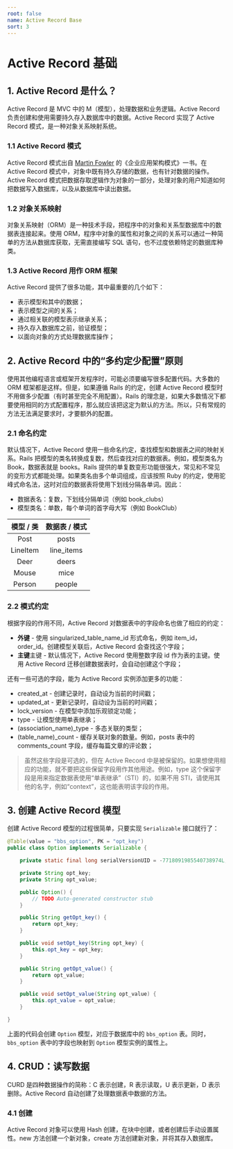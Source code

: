 ```yaml
---
root: false
name: Active Record Base
sort: 3
---
```


# Active Record 基础

## 1. Active Record 是什么？

Active Record 是 MVC 中的 M（模型），处理数据和业务逻辑。Active Record 负责创建和使用需要持久存入数据库中的数据。Active Record 实现了 Active Record 模式，是一种对象关系映射系统。

### 1.1 Active Record 模式

Active Record 模式出自 [Martin Fowler](http://www.martinfowler.com/eaaCatalog/activeRecord.html) 的《企业应用架构模式》一书。在 Active Record 模式中，对象中既有持久存储的数据，也有针对数据的操作。Active Record 模式把数据存取逻辑作为对象的一部分，处理对象的用户知道如何把数据写入数据库，以及从数据库中读出数据。

### 1.2 对象关系映射

对象关系映射（ORM）是一种技术手段，把程序中的对象和关系型数据库中的数据表连接起来。使用 ORM，程序中对象的属性和对象之间的关系可以通过一种简单的方法从数据库获取，无需直接编写 SQL 语句，也不过度依赖特定的数据库种类。

### 1.3 Active Record 用作 ORM 框架

Active Record 提供了很多功能，其中最重要的几个如下：

- 表示模型和其中的数据；
- 表示模型之间的关系；
- 通过相关联的模型表示继承关系；
- 持久存入数据库之前，验证模型；
- 以面向对象的方式处理数据库操作；

## 2. Active Record 中的“多约定少配置”原则

使用其他编程语言或框架开发程序时，可能必须要编写很多配置代码。大多数的 ORM 框架都是这样。但是，如果遵循 Rails 的约定，创建 Active Record 模型时不用做多少配置（有时甚至完全不用配置）。Rails 的理念是，如果大多数情况下都要使用相同的方式配置程序，那么就应该把这定为默认的方法。所以，只有常规的方法无法满足要求时，才要额外的配置。

### 2.1 命名约定

默认情况下，Active Record 使用一些命名约定，查找模型和数据表之间的映射关系。Rails 把模型的类名转换成复数，然后查找对应的数据表。例如，模型类名为 Book，数据表就是 books。Rails 提供的单复数变形功能很强大，常见和不常见的变形方式都能处理。如果类名由多个单词组成，应该按照 Ruby 的约定，使用驼峰式命名法，这时对应的数据表将使用下划线分隔各单词。因此：

- 数据表名：复数，下划线分隔单词（例如 book_clubs）
- 模型类名：单数，每个单词的首字母大写（例如 BookClub）


|模型 / 类|数据表 / 模式|
|:---------:|:---------:|
|Post		|posts|
|LineItem	|line_items|
|Deer		|deers|
|Mouse		|mice|
|Person		|people|

### 2.2 模式约定

根据字段的作用不同，Active Record 对数据表中的字段命名也做了相应的约定：

- **外键** - 使用 singularized_table_name_id 形式命名，例如 item_id，order_id。创建模型关联后，Active Record 会查找这个字段；
- **主键**主键 - 默认情况下，Active Record 使用整数字段 id 作为表的主键。使用 Active Record 迁移创建数据表时，会自动创建这个字段；

还有一些可选的字段，能为 Active Record 实例添加更多的功能：

- created_at - 创建记录时，自动设为当前的时间戳；
- updated_at - 更新记录时，自动设为当前的时间戳；
- lock_version - 在模型中添加乐观锁定功能；
- type - 让模型使用单表继承；
- (association_name)_type - 多态关联的类型；
- (table_name)_count - 缓存关联对象的数量。例如，posts 表中的 comments_count 字段，缓存每篇文章的评论数；

> 虽然这些字段是可选的，但在 Active Record 中是被保留的。如果想使用相应的功能，就不要把这些保留字段用作其他用途。例如，type 这个保留字段是用来指定数据表使用“单表继承”（STI）的，如果不用 STI，请使用其他的名字，例如“context”，这也能表明该字段的作用。

## 3. 创建 Active Record 模型

创建 Active Record 模型的过程很简单，只要实现 `Serializable` 接口就行了：

```java
@Table(value = "bbs_option", PK = "opt_key")
public class Option implements Serializable {

	private static final long serialVersionUID = -7718091985540738974L;

	private String opt_key;
	private String opt_value;

	public Option() {
		// TODO Auto-generated constructor stub
	}

	public String getOpt_key() {
		return opt_key;
	}

	public void setOpt_key(String opt_key) {
		this.opt_key = opt_key;
	}

	public String getOpt_value() {
		return opt_value;
	}

	public void setOpt_value(String opt_value) {
		this.opt_value = opt_value;
	}

}
```

上面的代码会创建 `Option` 模型，对应于数据库中的 `bbs_option` 表。同时，`bbs_option` 表中的字段也映射到 `Option` 模型实例的属性上。

## 4. CRUD：读写数据

CURD 是四种数据操作的简称：C 表示创建，R 表示读取，U 表示更新，D 表示删除。Active Record 自动创建了处理数据表中数据的方法。

### 4.1 创建

Active Record 对象可以使用 Hash 创建，在块中创建，或者创建后手动设置属性。new 方法创建一个新对象，create 方法创建新对象，并将其存入数据库。
